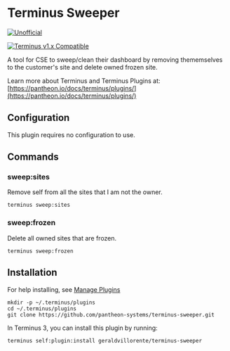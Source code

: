 # Terminus Sweeper

[![Unofficial](https://img.shields.io/badge/Pantheon-Unofficial-yellow?logo=pantheon&color=FFDC28)](https://pantheon.io/docs/oss-support-levels#unofficial)

[![Terminus v1.x Compatible](https://img.shields.io/badge/terminus-v1.x-green.svg)](https://github.com/pantheon-systems/terminus-secrets-plugin/tree/1.x)

A tool for CSE to sweep/clean their dashboard by removing thememselves to the customer's site and delete owned frozen site.

Learn more about Terminus and Terminus Plugins at:
[https://pantheon.io/docs/terminus/plugins/](https://pantheon.io/docs/terminus/plugins/)

## Configuration

This plugin requires no configuration to use.

## Commands

### sweep:sites

Remove self from all the sites that I am not the owner.
```
terminus sweep:sites
```

### sweep:frozen

Delete all owned sites that are frozen.
```
terminus sweep:frozen
```


## Installation
For help installing, see [Manage Plugins](https://pantheon.io/docs/terminus/plugins/)
```
mkdir -p ~/.terminus/plugins
cd ~/.terminus/plugins
git clone https://github.com/pantheon-systems/terminus-sweeper.git
```

In Terminus 3, you can install this plugin by running:
```
terminus self:plugin:install geraldvillorente/terminus-sweeper
```
